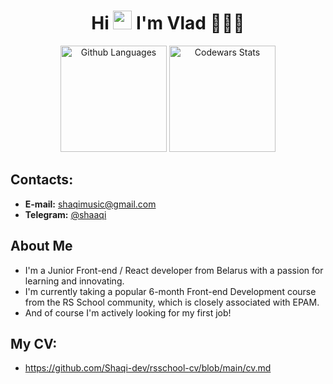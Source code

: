 
<h1 align="center">Hi <img src="https://raw.githubusercontent.com/iampavangandhi/iampavangandhi/master/gifs/Hi.gif" width="30px"> I'm Vlad 👨🏼‍💻</h1>
<div display=flex align=center>
  <img height="170em" alt="Github Languages" src="https://github-readme-stats-eight-theta.vercel.app/api/top-langs/?username=Shaqi-dev&layout=compact"/>
  <img height="170em" alt="Codewars Stats" src="https://github-readme-codewars-stats.herokuapp.com/api/?username=Shaqi-dev&card&colormode=bright_mode"/>
</div>

## Contacts:
- **E-mail:** shaqimusic@gmail.com
- **Telegram:** [@shaaqi](https://t.me/shaaaqi)

## About Me
- I'm a Junior Front-end / React developer from Belarus with a passion for learning and innovating.
- I'm currently taking a popular 6-month Front-end Development course from the RS School community, which is closely associated with EPAM.
- And of course I'm actively looking for my first job!

## My CV:
- https://github.com/Shaqi-dev/rsschool-cv/blob/main/cv.md


